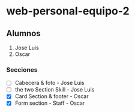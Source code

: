 # web-personal-equipo-2

## Alumnos
 1. Jose Luis
 3. Oscar

### Secciones
 - [ ] Cabecera & foto - Jose Luis
 - [ ] the two Section Skill  -  Jose Luis
 - [X] Card Section & footer -  Oscar
 - [X] Form section - Staff - Oscar
